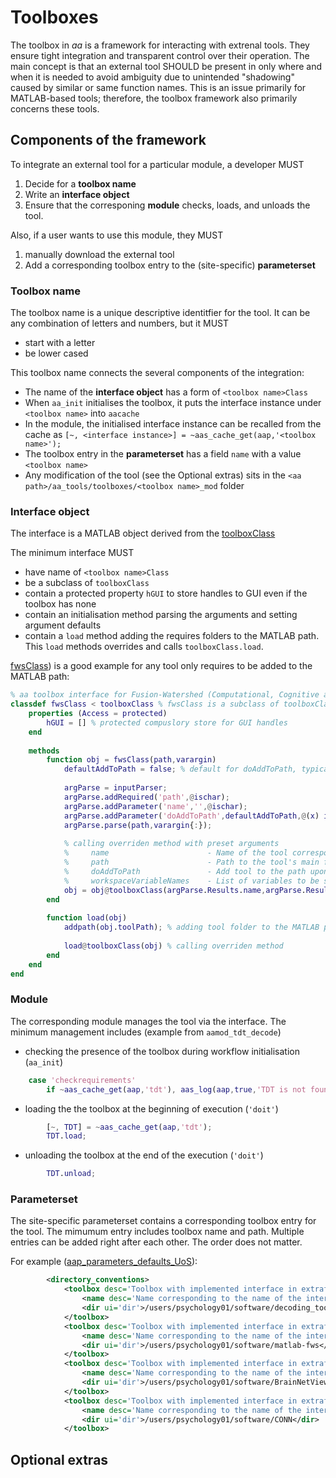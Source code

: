 # Toolboxes

The toolbox in _aa_ is a framework for interacting with extrenal tools. They ensure tight integration and transparent control over their operation. The main concept is that an external tool SHOULD be present in only where and when it is needed to avoid ambiguity due to unintended "shadowing" caused by similar or same function names. This is an issue primarily for MATLAB-based tools; therefore, the toolbox framework also primarily concerns these tools.

## Components of the framework

To integrate an external tool for a particular module, a developer MUST
1. Decide for a __toolbox name__
2. Write an __interface object__
3. Ensure that the corresponing __module__ checks, loads, and unloads the tool.

Also, if a user wants to use this module, they MUST
1. manually download the external tool 
2. Add a corresponding toolbox entry to the (site-specific) __parameterset__

### Toolbox name

The toolbox name is a unique descriptive identitfier for the tool. It can be any combination of letters and numbers, but it MUST
- start with a letter
- be lower cased
  
This toolbox name connects the several components of the integration:
- The name of the __interface object__ has a form of `<toolbox name>Class`
- When `aa_init` initialises the toolbox, it puts the interface instance under `<toolbox name>` into `aacache`
- In the module, the initialised interface instance can be recalled from the cache as `[~, <interface instance>] = ~aas_cache_get(aap,'<toolbox name>');`
- The toolbox entry in the __parameterset__ has a field `name` with a value `<toolbox name>`
- Any modification of the tool (see the Optional extras) sits in the `<aa path>/aa_tools/toolboxes/<toolbox name>_mod` folder

### Interface object

The interface is a MATLAB object derived from the [toolboxClass](https://github.com/automaticanalysis/automaticanalysis/tree/master/aa_tools/toolboxes/toolboxClass.m)

The minimum interface MUST 
- have name of `<toolbox name>Class`
- be a subclass of `toolboxClass`
- contain a protected property `hGUI` to store handles to GUI even if the toolbox has none
- contain an initialisation method parsing the arguments and setting argument defaults
- contain a `load` method adding the requires folders to the MATLAB path. This `load` methods overrides and calls `toolboxClass.load`.

[fwsClass](https://github.com/automaticanalysis/automaticanalysis/tree/master/aa_tools/toolboxes/fwsClass.m)) is a good example for any tool only requires to be added to the MATLAB path:

```matlab
% aa toolbox interface for Fusion-Watershed (Computational, Cognitive and Clinical Neuroimaging Laboratory, ICL, London, UK)
classdef fwsClass < toolboxClass % fwsClass is a subclass of toolboxClass 
    properties (Access = protected)
        hGUI = [] % protected compuslory store for GUI handles
    end
    
    methods
        function obj = fwsClass(path,varargin)
            defaultAddToPath = false; % default for doAddToPath, typically true only for SPM because its function are used throughout aa
            
            argParse = inputParser;
            argParse.addRequired('path',@ischar);
            argParse.addParameter('name','',@ischar);
            argParse.addParameter('doAddToPath',defaultAddToPath,@(x) islogical(x) || isnumeric(x));
            argParse.parse(path,varargin{:});
            
            % calling overriden method with preset arguments
            %     name                      - Name of the tool corresponding to the name of the object (i.e. 'fws' in this case)
            %     path                      - Path to the tool's main folder
            %     doAddToPath               - Add tool to the path upon initialisation (not the same as loading)
            %     workspaceVariableNames    - List of variables to be stored, typically an empty cell array for no variables
            obj = obj@toolboxClass(argParse.Results.name,argParse.Results.path,argParse.Results.doAddToPath,{}); 
        end
        
        function load(obj)
            addpath(obj.toolPath); % adding tool folder to the MATLAB path
            
            load@toolboxClass(obj) % calling overriden method
        end
    end
end
```

### Module

The corresponding module manages the tool via the interface. The minimum management includes (example from `aamod_tdt_decode`)
- checking the presence of the toolbox during workflow initialisation (`aa_init`)
```matlab
    case 'checkrequirements'
        if ~aas_cache_get(aap,'tdt'), aas_log(aap,true,'TDT is not found'); end
```

- loading the the toolbox at the beginning of execution (`'doit'`)
```matlab
        [~, TDT] = ~aas_cache_get(aap,'tdt');
        TDT.load;
```

- unloading the toolbox at the end of the execution (`'doit'`)
```matlab
        TDT.unload;
```

### Parameterset

The site-specific parameterset contains a corresponding toolbox entry for the tool. The mimumum entry includes toolbox name and path. Multiple entries can be added right after each other. The order does not matter.

For example ([aap_parameters_defaults_UoS](https://github.com/automaticanalysis/automaticanalysis/tree/master/aa_parametersets/aap_parameters_defaults_UoS.xml)):

```xml
        <directory_conventions>
            <toolbox desc='Toolbox with implemented interface in extrafunctions/toolboxes' ui='custom'>
                <name desc='Name corresponding to the name of the interface without the "Class" suffix' ui='text'>tdt</name>
                <dir ui='dir'>/users/psychology01/software/decoding_toolbox</dir>
            </toolbox>
            <toolbox desc='Toolbox with implemented interface in extrafunctions/toolboxes' ui='custom'>
                <name desc='Name corresponding to the name of the interface without the "Class" suffix' ui='text'>fws</name>
                <dir ui='dir'>/users/psychology01/software/matlab-fws</dir>
            </toolbox>
            <toolbox desc='Toolbox with implemented interface in extrafunctions/toolboxes' ui='custom'>
                <name desc='Name corresponding to the name of the interface without the "Class" suffix' ui='text'>bnv</name>
                <dir ui='dir'>/users/psychology01/software/BrainNetViewer</dir>
            </toolbox>
            <toolbox desc='Toolbox with implemented interface in extrafunctions/toolboxes' ui='custom'>
                <name desc='Name corresponding to the name of the interface without the "Class" suffix' ui='text'>conn</name>
                <dir ui='dir'>/users/psychology01/software/CONN</dir>
            </toolbox>
```

## Optional extras